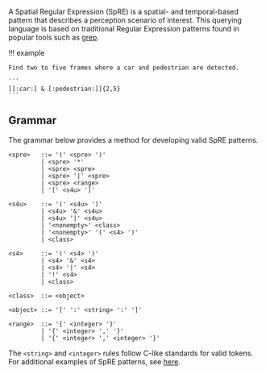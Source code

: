 A Spatial Regular Expression (SpRE) is a spatial- and temporal-based pattern that describes a perception scenario of interest. This querying language is based on traditional Regular Expression patterns found in popular tools such as [grep](https://www.gnu.org/software/grep/manual/grep.html).

!!! example

	Find two to five frames where a car and pedestrian are detected.

    ```
	[[:car:] & [:pedestrian:]]{2,5}
	```

## Grammar

The grammar below provides a method for developing valid SpRE patterns.

```
<spre>   ::= '(' <spre> ')'
         | <spre> '*'
	     | <spre> <spre>
	     | <spre> '|' <spre>
	     | <spre> <range>
	     | '[' <s4u> ']'
	   
<s4u>    ::= '(' <s4u> ')'
         | <s4u> '&' <s4u>
	     | <s4u> '|' <s4u>
	     | '<nonempty>' <class>
         | '<nonempty>' '(' <s4> ')'
	     | <class>

<s4>     ::= '(' <s4> ')'
         | <s4> '&' <s4>
	     | <s4> '|' <s4>
	     | '!' <s4>
	     | <class>

<class>  ::= <object>

<object> ::= '[' ':' <string> ':' ']'

<range>  ::= '{' <integer> '}'
         | '{' <integer> ',' '}'
		 | '{' <integer> ',' <integer> '}'
```

The `<string>` and `<integer>` rules follow C-like standards for valid tokens. For additional examples of SpRE patterns, see [here](https://github.com/strem-org/strem/tree/main/examples).

